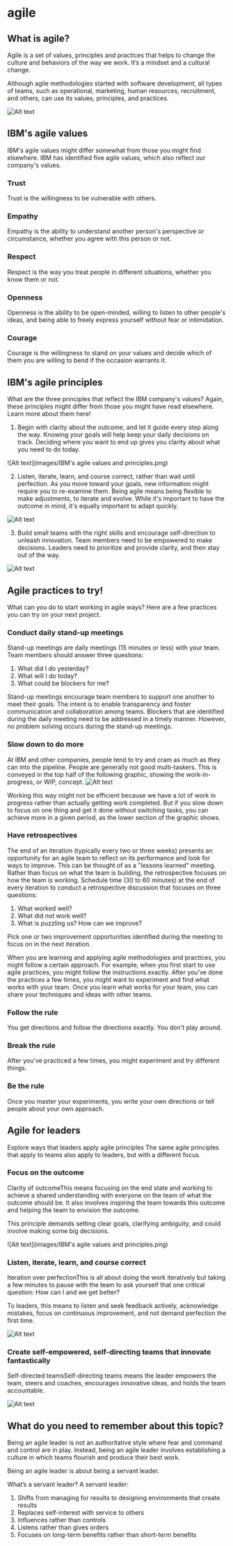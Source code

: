 # agile

## What is agile?
Agile is a set of values, principles and practices that helps to change the culture and behaviors of the way we work. It’s a mindset and a cultural change.

Although agile methodologies started with software development, all types of teams, such as operational, marketing, human resources, recruitment, and others, can use its values, principles, and practices.

![Alt text](images/Agile-essence.png)

## IBM's agile values
IBM's agile values might differ somewhat from those you might find elsewhere. IBM has identified five agile values, which also reflect our company's values.

### Trust
Trust is the willingness to be vulnerable with others.

### Empathy
Empathy is the ability to understand another person's perspective or circumstance, whether you agree with this person or not.

### Respect
Respect is the way you treat people in different situations, whether you know them or not.

### Openness
Openness is the ability to be open-minded, willing to listen to other people's ideas, and being able to freely express yourself without fear or intimidation.

### Courage
Courage is the willingness to stand on your values and decide which of them you are willing to bend if the occasion warrants it.


## IBM's agile principles
What are the three principles that reflect the IBM company's values? Again, these principles might differ from those you might have read elsewhere. Learn more about them here!


1. Begin with clarity about the outcome, and let it guide every step along the way.
Knowing your goals will help keep your daily decisions on track. Deciding where you want to end up gives you clarity about what you need to do today.

![Alt text](images/IBM's agile values and principles.png)


2. Listen, iterate, learn, and course correct, rather than wait until perfection.
As you move toward your goals, new information might require you to re-examine them. Being agile means being flexible to make adjustments, to iterate and evolve. While it's important to have the outcome in mind, it's equally important to adapt quickly.

![Alt text](images/interation-over-perfecctin.png)


3. Build small teams with the right skills and encourage self-direction to unleash innovation.
Team members need to be empowered to make decisions. Leaders need to prioritize and provide clarity, and then stay out of the way.

![Alt text](images/self-directed-teams.png)


## Agile practices to try!
What can you do to start working in agile ways? Here are a few practices you can try on your next project.

### Conduct daily stand-up meetings
Stand-up meetings are daily meetings (15 minutes or less) with your team. Team members should answer three questions:

1. What did I do yesterday?
2. What will I do today?
3. What could be blockers for me?

Stand-up meetings encourage team members to support one another to meet their goals. The intent is to enable transparency and foster communication and collaboration among teams. Blockers that are identified during the daily meeting need to be addressed in a timely manner. However, no problem solving occurs during the stand-up meetings.

### Slow down to do more
At IBM and other companies, people tend to try and cram as much as they can into the pipeline. People are generally not good multi-taskers. This is conveyed in the top half of the following graphic, showing the work-in-progress, or WIP, concept.
![Alt text](images/Agile_WIP.png)

Working this way might not be efficient because we have a lot of work in progress rather than actually getting work completed. But if you slow down to focus on one thing and get it done without switching tasks, you can achieve more in a given period, as the lower section of the graphic shows.

### Have retrospectives
The end of an iteration (typically every two or three weeks) presents an opportunity for an agile team to reflect on its performance and look for ways to improve. This can be thought of as a "lessons learned" meeting. Rather than focus on what the team is building, the retrospective focuses on how the team is working. Schedule time (30 to 60 minutes) at the end of every iteration to conduct a retrospective discussion that focuses on three questions:

1. What worked well?
2. What did not work well?
3. What is puzzling us? How can we improve?

Pick one or two improvement opportunities identified during the meeting to focus on in the next iteration.

When you are learning and applying agile methodologies and practices, you might follow a certain approach. For example, when you first start to use agile practices, you might follow the instructions exactly. After you’ve done the practices a few times, you might want to experiment and find what works with your team. Once you learn what works for your team, you can share your techniques and ideas with other teams.

### Follow the rule
You get directions and follow the directions exactly. You don't play around.

### Break the rule
After you've practiced a few times, you might experiment and try different things.

### Be the rule
Once you master your experiments, you write your own directions or tell people about your own approach.


## Agile for leaders
Explore ways that leaders apply agile principles
The same agile principles that apply to teams also apply to leaders, but with a different focus.

### Focus on the outcome
Clarity of outcomeThis means focusing on the end state and working to achieve a shared understanding with everyone on the team of what the outcome should be. It also involves inspiring the team towards this outcome and helping the team to envision the outcome.

This principle demands setting clear goals, clarifying ambiguity, and could involve making some big decisions.

![Alt text](images/IBM's agile values and principles.png)

### Listen, iterate, learn, and course correct
Iteration over perfectionThis is all about doing the work iteratively but taking a few minutes to pause with the team to ask yourself that one critical question: How can I and we get better?

To leaders, this means to listen and seek feedback actively, acknowledge mistakes, focus on continuous improvement, and not demand perfection the first time.

![Alt text](images/interation-over-perfecctin.png)

### Create self-empowered, self-directing teams that innovate fantastically
Self-directed teamsSelf-directing teams means the leader empowers the team, steers and coaches, encourages innovative ideas, and holds the team accountable.

![Alt text](images/self-directed-teams.png)

## What do you need to remember about this topic?
Being an agile leader is not an authoritative style where fear and command and control are in play. Instead, being an agile leader involves establishing a culture in which teams flourish and produce their best work.

Being an agile leader is about being a servant leader.

What’s a servant leader?
A servant leader:

1. Shifts from managing for results to designing environments that create results
2. Replaces self-interest with service to others
3. Influences rather than controls
4. Listens rather than gives orders
5. Focuses on long-term benefits rather than short-term benefits


